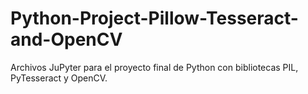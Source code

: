 # Python-Project-Pillow-Tesseract-and-OpenCV

Archivos JuPyter para el proyecto final de Python con bibliotecas PIL, PyTesseract y OpenCV.
